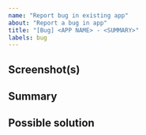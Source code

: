```yaml
---
name: "Report bug in existing app"
about: "Report a bug in app"
title: "[Bug] <APP NAME> - <SUMMARY>"
labels: bug
---
```


## Screenshot(s)

<!-- Screenshots are a great way to report bugs visually! -->

## Summary

<!-- Please describe in detail what the current behavior is and what the expected behavior should be. -->

## Possible solution

<!-- All apps are open source in the repository! Feel free to suggest changes if you are curious! -->
